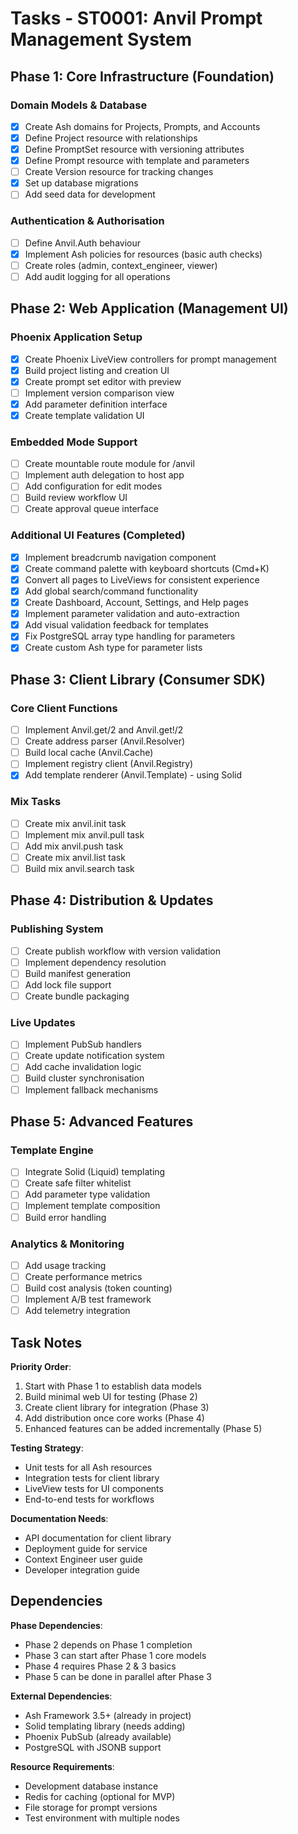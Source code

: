 # Tasks - ST0001: Anvil Prompt Management System

## Phase 1: Core Infrastructure (Foundation)

### Domain Models & Database

- [x] Create Ash domains for Projects, Prompts, and Accounts
- [x] Define Project resource with relationships
- [x] Define PromptSet resource with versioning attributes
- [x] Define Prompt resource with template and parameters
- [ ] Create Version resource for tracking changes
- [x] Set up database migrations
- [ ] Add seed data for development

### Authentication & Authorisation

- [ ] Define Anvil.Auth behaviour
- [x] Implement Ash policies for resources (basic auth checks)
- [ ] Create roles (admin, context_engineer, viewer)
- [ ] Add audit logging for all operations

## Phase 2: Web Application (Management UI)

### Phoenix Application Setup

- [x] Create Phoenix LiveView controllers for prompt management
- [x] Build project listing and creation UI
- [x] Create prompt set editor with preview
- [ ] Implement version comparison view
- [x] Add parameter definition interface
- [x] Create template validation UI

### Embedded Mode Support

- [ ] Create mountable route module for /anvil
- [ ] Implement auth delegation to host app
- [ ] Add configuration for edit modes
- [ ] Build review workflow UI
- [ ] Create approval queue interface

### Additional UI Features (Completed)

- [x] Implement breadcrumb navigation component
- [x] Create command palette with keyboard shortcuts (Cmd+K)
- [x] Convert all pages to LiveViews for consistent experience
- [x] Add global search/command functionality
- [x] Create Dashboard, Account, Settings, and Help pages
- [x] Implement parameter validation and auto-extraction
- [x] Add visual validation feedback for templates
- [x] Fix PostgreSQL array type handling for parameters
- [x] Create custom Ash type for parameter lists

## Phase 3: Client Library (Consumer SDK)

### Core Client Functions

- [ ] Implement Anvil.get/2 and Anvil.get!/2
- [ ] Create address parser (Anvil.Resolver)
- [ ] Build local cache (Anvil.Cache)
- [ ] Implement registry client (Anvil.Registry)
- [x] Add template renderer (Anvil.Template) - using Solid

### Mix Tasks

- [ ] Create mix anvil.init task
- [ ] Implement mix anvil.pull task
- [ ] Add mix anvil.push task
- [ ] Create mix anvil.list task
- [ ] Build mix anvil.search task

## Phase 4: Distribution & Updates

### Publishing System

- [ ] Create publish workflow with version validation
- [ ] Implement dependency resolution
- [ ] Build manifest generation
- [ ] Add lock file support
- [ ] Create bundle packaging

### Live Updates

- [ ] Implement PubSub handlers
- [ ] Create update notification system
- [ ] Add cache invalidation logic
- [ ] Build cluster synchronisation
- [ ] Implement fallback mechanisms

## Phase 5: Advanced Features

### Template Engine

- [ ] Integrate Solid (Liquid) templating
- [ ] Create safe filter whitelist
- [ ] Add parameter type validation
- [ ] Implement template composition
- [ ] Build error handling

### Analytics & Monitoring

- [ ] Add usage tracking
- [ ] Create performance metrics
- [ ] Build cost analysis (token counting)
- [ ] Implement A/B test framework
- [ ] Add telemetry integration

## Task Notes

**Priority Order**:

1. Start with Phase 1 to establish data models
2. Build minimal web UI for testing (Phase 2)
3. Create client library for integration (Phase 3)
4. Add distribution once core works (Phase 4)
5. Enhanced features can be added incrementally (Phase 5)

**Testing Strategy**:

- Unit tests for all Ash resources
- Integration tests for client library
- LiveView tests for UI components
- End-to-end tests for workflows

**Documentation Needs**:

- API documentation for client library
- Deployment guide for service
- Context Engineer user guide
- Developer integration guide

## Dependencies

**Phase Dependencies**:

- Phase 2 depends on Phase 1 completion
- Phase 3 can start after Phase 1 core models
- Phase 4 requires Phase 2 & 3 basics
- Phase 5 can be done in parallel after Phase 3

**External Dependencies**:

- Ash Framework 3.5+ (already in project)
- Solid templating library (needs adding)
- Phoenix PubSub (already available)
- PostgreSQL with JSONB support

**Resource Requirements**:

- Development database instance
- Redis for caching (optional for MVP)
- File storage for prompt versions
- Test environment with multiple nodes
